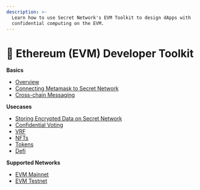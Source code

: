```yaml
---
description: >-
  Learn how to use Secret Network's EVM Toolkit to design dApps with
  confidential computing on the EVM.
---
```


# 🤝 Ethereum (EVM) Developer Toolkit

**Basics**

* [Overview ](https://docs.scrt.network/secret-network-documentation/development/ethereum-evm-developer-toolkit/basics/overview)
* [Connecting Metamask to Secret Network](https://docs.scrt.network/secret-network-documentation/development/ethereum-evm-developer-toolkit/basics/connecting-metamask-to-secret-network)
* [Cross-chain Messaging ](https://docs.scrt.network/secret-network-documentation/development/ethereum-evm-developer-toolkit/basics/cross-chain-messaging)

**Usecases**

* [Storing Encrypted Data on Secret Network ](https://docs.scrt.network/secret-network-documentation/development/ethereum-evm-developer-toolkit/usecases/storing-encrypted-data-on-secret-network)
* [Confidential Voting ](https://docs.scrt.network/secret-network-documentation/development/ethereum-evm-developer-toolkit/usecases/confidential-voting)
* [VRF](https://docs.scrt.network/secret-network-documentation/development/ethereum-evm-developer-toolkit/usecases/vrf)
* [NFTs](https://docs.scrt.network/secret-network-documentation/development/ethereum-evm-developer-toolkit/usecases/nfts)
* [Tokens](https://docs.scrt.network/secret-network-documentation/development/ethereum-evm-developer-toolkit/usecases/tokens)
* [Defi](https://docs.scrt.network/secret-network-documentation/development/ethereum-evm-developer-toolkit/usecases/defi)

**Supported Networks**

* [EVM Mainnet](https://docs.scrt.network/secret-network-documentation/development/ethereum-evm-developer-toolkit/gateway-contracts/evm-mainnet)
* [EVM Testnet](https://docs.scrt.network/secret-network-documentation/development/ethereum-evm-developer-toolkit/gateway-contracts/evm-testnet)
